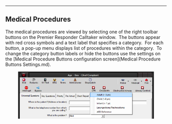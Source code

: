   ------------------------
  **Medical Procedures**
  ------------------------

The medical procedures are viewed by selecting one of the right toolbar
buttons on the Premier Responder Calltaker window.  The buttons appear
with red cross symbols and a text label that specifies a category.  For
each button, a pop-up menu displays list of procedures within the
category.  To change the category button labels or hide the buttons use
the settings on the [Medical Procedure Buttons configuration
screen](Medical Procedure Buttons Settings.md).

<figure><img src=".gitbook/assets/Medical Procedures_files/image001.png" alt=""><figcaption></figcaption></figure> 

